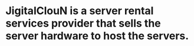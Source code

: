# JigitalClouN is a server rental services provider that sells the server hardware to host the servers.
